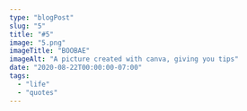 ```yaml
---
type: "blogPost"
slug: "5"
title: "#5"
image: "5.png"
imageTitle: "BOOBAE"
imageAlt: "A picture created with canva, giving you tips"
date: "2020-08-22T00:00:00-07:00"
tags:
  - "life"
  - "quotes"
---
```


